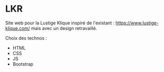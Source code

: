 # LKR
Site web pour la Lustige Klique inspiré de l'existant : https://www.lustige-klique.com/ mais avec un design retravaillé.

Choix des technos : 
- HTML 
- CSS
- JS
- Bootstrap
